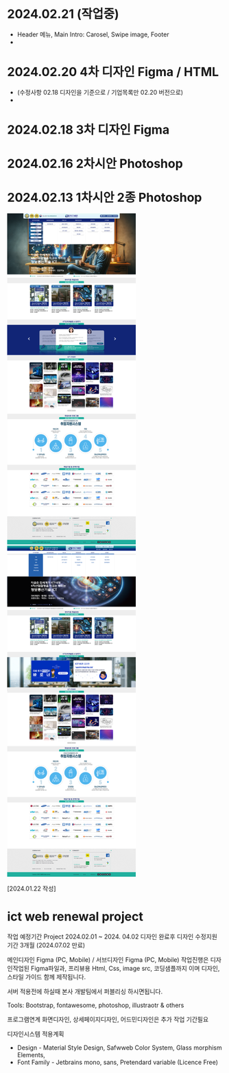 # 2024.02.21 (작업중) 
- Header 메뉴, Main Intro: Carosel, Swipe image, Footer
- 
# 2024.02.20 4차 디자인 Figma / HTML
- (수정사항 02.18 디자인을 기준으로 / 기업목록만 02.20 버전으로)
- 
# 2024.02.18 3차 디자인 Figma

# 2024.02.16 2차시안 Photoshop

# 2024.02.13 1차시안 2종 Photoshop 
<img src="https://github.com/pixelani/ict/blob/main/www_20240213/design_a_full.png" width="300px"> 
<img src="https://github.com/pixelani/ict/blob/main/www_20240213/design_b_full.png" width="300px"> 





[2024.01.22 작성]

# ict web renewal project

작업 예정기간 Project 2024.02.01 ~ 2024. 04.02 
디자인 완료후 디자인 수정지원 기간 3개월 (2024.07.02 만료)

메인디자인 Figma (PC, Mobile) / 서브디자인 Figma (PC, Mobile)
작업진행은 디자인작업된 Figma파일과, 프리뷰용 Html, Css, image src, 코딩샘플까지 이며
디자인,스타일 가이드 함께 제작됩니다.

서버 적용전에 하실때 본사 개발팀에서 퍼블리싱 하시면됩니다.

Tools: Bootstrap, fontawesome, photoshop, illustraotr & others

프로그램연계 화면디자인, 상세페이지디자인, 어드민디자인은 추가 작업 기간필요

디자인시스템 적용계획

- Design - Material Style Design, Safwweb Color System, Glass morphism Elements,
- Font Family - Jetbrains mono, sans, Pretendard variable (Licence Free)

